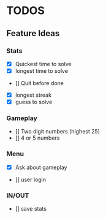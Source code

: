 # TODOS

## Feature Ideas

### Stats

- [x] Quickest time to solve
- [x] longest time to solve
- [] Quit before done
- [x] longest streak
- [x] guess to solve

### Gameplay

- [] Two digit numbers (highest 25)
- [] 4 or 5 numbers

### Menu

- [x] Ask about gameplay
- [] user login

### IN/OUT

- [] save stats
